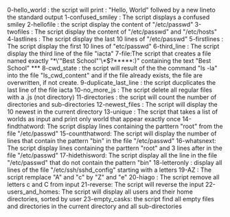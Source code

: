 0-hello_world : the script will print : "Hello, World" follwed by a new lineto the standard output
1-confused_smiley : The script displays a confused smiley
2-hellofile : the script display the content of "/etc/passwd"
3-twofiles : The script display the content of "/etc/passwd" and "/etc/hosts"
4-lastlines : The script display the last 10 lines of "/etc/passwd"
5-firstlines : The script display the first 10 lines of "etc/passwd"
6-third_line : The script display the third line of the file "iacta" 
7-file:The script that creates a file named exactly "\*\\'"Best School"\'\\*$\?\*\*\*\*\*:)" containing the text "Best School" ***
8-cwd_state : the script will result of the the command "ls -la" into the file "ls_cwd_content" and if the file already exists, the file are overwritten, if not create.
9-duplicate_last_line : the script ducplicates the last line of the file iacta
10-no_more_js : The script delete all regular files with a .js (not directory)
11-directories : the script will count the number of directories and sub-directories
12-newest_files : The script will display the 10 newest in the current directory
13-unique : The script that takes a list of worlds as input and print only world that appear exactly once
14-findthatword: The script display lines containing the parttern "root" from the file "/etc/passwd"
15-countthatword: The script will display the number of lines that contain the pattern "bin" in the file "/etc/passwd"
16-whatsnext: The script display lines containing the parttern "root" and 3 lines after in the file "/etc/passwd"
17-hidethisword: The script display all the line  in the file "/etc/passwd" that do not contain the pattern "bin"
18-letteronly : display all lines of the file "/etc/ssh/sshd_config" starting with a letters
19-AZ : The script remplace "A" and "c" by "Z" and "e"
20-hiago : The script remove all letters c and C from input
21-reverse: The script will reverse the input
22-users_and_homes: The script will display all users and their home directories, sorted by user
23-empty_casks: the script find all empty files and directories in the current directory and all sub-directories  
